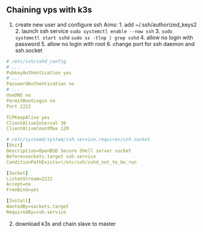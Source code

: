 ## Chaining vps with k3s

1. create new user and configure ssh
    Aims: 1. add ~/.ssh/authorized_keys2
    2. launch ssh service `sudo systemctl enable --now ssh`
    3. `sudo systemctl start sshd` `sudo ss -tlnp | grep sshd`
    4. allow no login with password
    5. allow no login with root
    6. change port for ssh daemon and ssh.socket

```yaml
# /etc/ssh/sshd_config
# ...
PubkeyAuthentication yes
# ...
PasswordAuthentication no
# ...
UseDNS no
PermitRootLogin no
Port 2222

TCPKeepAlive yes
ClientAliveInterval 30
ClientAliveCountMax 120
```

```yaml
# /etc/systemd/system/ssh.service.requires/ssh.socket
[Unit]
Description=OpenBSD Secure Shell server socket
Before=sockets.target ssh.service
ConditionPathExists=!/etc/ssh/sshd_not_to_be_run

[Socket]
ListenStream=2222
Accept=no
FreeBind=yes

[Install]
WantedBy=sockets.target
RequiredBy=ssh.service
```

2. download k3s and chain slave to master